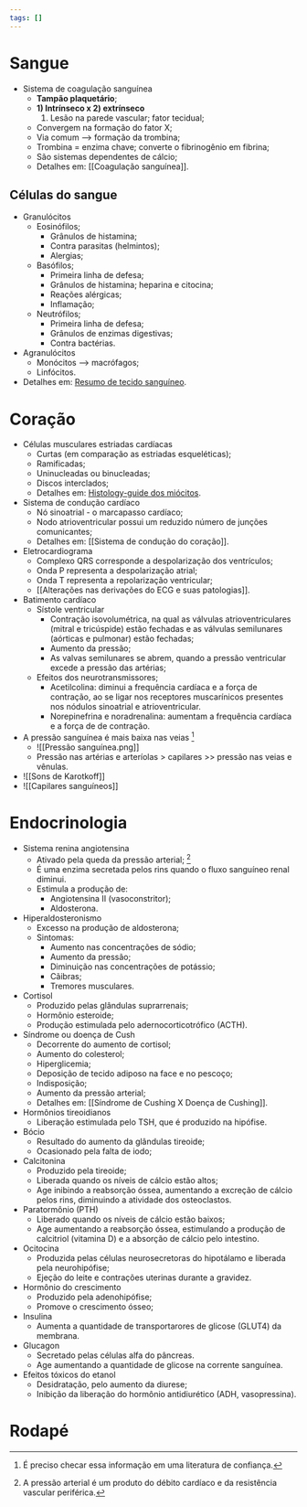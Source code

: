 ```yaml
---
tags: []
---
```

# Sangue 
* Sistema de coagulação sanguínea 
	* **Tampão plaquetário**;
	* **1) Intrínseco x 2) extrínseco** 
		1. Lesão na parede vascular; fator tecidual; 
	* Convergem na formação do fator X;
	* Via comum --> formação da trombina; 
	* Trombina = enzima chave; converte o fibrinogênio em fibrina;
	* São sistemas dependentes de cálcio;
	* Detalhes em: [[Coagulação sanguínea]]. 
## Células do sangue
* Granulócitos
	* Eosinófilos; 
		* Grânulos de histamina;
		* Contra parasitas (helmintos);
		* Alergias;
	* Basófilos; 
		* Primeira linha de defesa;
		* Grânulos de histamina; heparina e citocina;
		* Reações alérgicas;
		* Inflamação;
	* Neutrófilos;
		* Primeira linha de defesa;
		* Grânulos de enzimas digestivas;
		* Contra bactérias. 
* Agranulócitos
	* Monócitos --> macrófagos;
	* Linfócitos.
* Detalhes em: [Resumo de tecido sanguíneo](https://1drv.ms/b/s!AtT1UeiE5rswg-Up4X4_OXycynC9TA?e=EjNa08).
# Coração 
* Células musculares estriadas cardíacas
	* Curtas (em comparação as estriadas esqueléticas);
	* Ramificadas; 
	* Uninucleadas ou binucleadas;
	* Discos interclados;
	* Detalhes em: [Histology-guide dos miócitos](http://histologyguide.com/slideview/MH-054-cardiac-muscle/04-slide-1.html).
* Sistema de condução cardíaco 
	* Nó sinoatrial - o marcapasso cardíaco;
	* Nodo atrioventricular possui um reduzido número de junções comunicantes;
	* Detalhes em: [[Sistema de condução do coração]].
* Eletrocardiograma 
	* Complexo QRS corresponde a despolarização dos ventrículos;
	* Onda P representa a despolarização atrial; 
	* Onda T representa a repolarização ventricular;
	* [[Alterações nas derivações do ECG e suas patologias]].
* Batimento cardíaco 
	* Sístole ventricular 
		* Contração isovolumétrica, na qual as válvulas atrioventriculares (mitral e tricúspide) estão fechadas e as válvulas semilunares (aórticas e pulmonar) estão fechadas;
		* Aumento da pressão;
		* As valvas semilunares se abrem, quando a pressão ventricular excede a pressão das artérias;
	* Efeitos dos neurotransmissores; 
		* Acetilcolina: diminui a frequência cardíaca e a força de contração, ao se ligar nos receptores muscarínicos presentes nos nódulos sinoatrial e atrioventricular. 
		* Norepinefrina e noradrenalina: aumentam a frequência cardíaca e a força de de contração. 
* A pressão sanguínea é mais baixa nas veias [^2]
	* ![[Pressão sanguínea.png]]
	* Pressão nas artérias e arteríolas > capilares >> pressão nas veias e vênulas. 
* ![[Sons de Karotkoff]]
* ![[Capilares sanguíneos]]
# Endocrinologia 
* Sistema renina angiotensina
	* Ativado pela queda da pressão arterial; [^1]
	* É uma enzima secretada pelos rins quando o fluxo sanguíneo renal diminui. 
	* Estimula a produção de: 
		* Angiotensina II (vasoconstritor); 
		* Aldosterona.
* Hiperaldosteronismo 
	* Excesso na produção de aldosterona; 
	* Sintomas:
		* Aumento nas concentrações de sódio; 
		* Aumento da pressão;
		* Diminuição nas concentrações de potássio; 
		* Cãibras; 
		* Tremores musculares.
* Cortisol 
	* Produzido pelas glândulas suprarrenais;
	* Hormônio esteroide; 
	* Produção estimulada pelo adernocorticotrófico (ACTH).
* Síndrome ou doença de Cush
	* Decorrente do aumento de cortisol;
	* Aumento do colesterol; 
	* Hiperglicemia; 
	* Deposição de tecido adiposo na face e no pescoço;
	* Indisposição; 
	* Aumento da pressão arterial;
	* Detalhes em: [[Síndrome de Cushing X Doença de Cushing]].
* Hormônios tireoidianos 
	* Liberação estimulada pelo TSH, que é produzido na hipófise. 
* Bócio
	* Resultado do aumento da glândulas tireoide; 
	* Ocasionado pela falta de iodo;
* Calcitonina 
	* Produzido pela tireoide; 
	* Liberada quando os níveis de cálcio estão altos; 
	* Age inibindo a reabsorção óssea, aumentando a excreção de cálcio pelos rins, diminuindo a atividade dos osteoclastos. 
* Paratormônio (PTH)
	* Liberado quando os níveis de cálcio estão baixos;
	* Age aumentando a reabsorção óssea, estimulando a produção de calcitriol (vitamina D) e a absorção de cálcio pelo intestino. 
* Ocitocina 
	* Produzida pelas células neurosecretoras do hipotálamo e liberada pela neurohipófise;
	* Ejeção do leite e contrações uterinas durante a gravidez.
* Hormônio do crescimento
	* Produzido pela adenohipófise; 
	* Promove o crescimento ósseo;
* Insulina
	* Aumenta a quantidade de transportarores de glicose (GLUT4) da membrana. 
* Glucagon 
	* Secretado pelas células alfa do pâncreas. 
	* Age aumentando a quantidade de glicose na corrente sanguínea. 
* Efeitos tóxicos do etanol 
	* Desidratação, pelo aumento da diurese;
	* Inibição da liberação do hormônio antidiurético (ADH, vasopressina).

# Rodapé
[^1]: A pressão arterial é um produto do débito cardíaco e da resistência vascular periférica. 
[^2]: É preciso checar essa informação em uma literatura de confiança.
